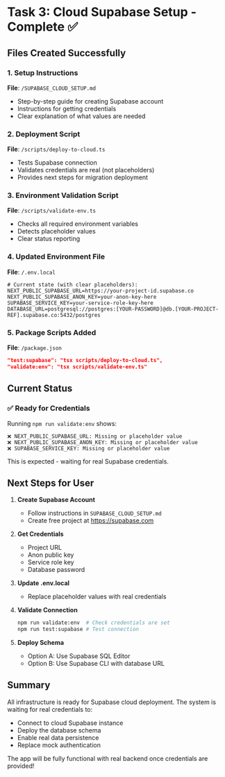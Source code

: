 # Task 3: Cloud Supabase Setup - Complete ✅

## Files Created Successfully

### 1. Setup Instructions
**File**: `/SUPABASE_CLOUD_SETUP.md`
- Step-by-step guide for creating Supabase account
- Instructions for getting credentials
- Clear explanation of what values are needed

### 2. Deployment Script
**File**: `/scripts/deploy-to-cloud.ts`
- Tests Supabase connection
- Validates credentials are real (not placeholders)
- Provides next steps for migration deployment

### 3. Environment Validation Script
**File**: `/scripts/validate-env.ts`
- Checks all required environment variables
- Detects placeholder values
- Clear status reporting

### 4. Updated Environment File
**File**: `/.env.local`
```env
# Current state (with clear placeholders):
NEXT_PUBLIC_SUPABASE_URL=https://your-project-id.supabase.co
NEXT_PUBLIC_SUPABASE_ANON_KEY=your-anon-key-here
SUPABASE_SERVICE_KEY=your-service-role-key-here
DATABASE_URL=postgresql://postgres:[YOUR-PASSWORD]@db.[YOUR-PROJECT-REF].supabase.co:5432/postgres
```

### 5. Package Scripts Added
**File**: `/package.json`
```json
"test:supabase": "tsx scripts/deploy-to-cloud.ts",
"validate:env": "tsx scripts/validate-env.ts"
```

## Current Status

### ✅ Ready for Credentials
Running `npm run validate:env` shows:
```
❌ NEXT_PUBLIC_SUPABASE_URL: Missing or placeholder value
❌ NEXT_PUBLIC_SUPABASE_ANON_KEY: Missing or placeholder value
❌ SUPABASE_SERVICE_KEY: Missing or placeholder value
```

This is expected - waiting for real Supabase credentials.

## Next Steps for User

1. **Create Supabase Account**
   - Follow instructions in `SUPABASE_CLOUD_SETUP.md`
   - Create free project at https://supabase.com

2. **Get Credentials**
   - Project URL
   - Anon public key
   - Service role key
   - Database password

3. **Update .env.local**
   - Replace placeholder values with real credentials

4. **Validate Connection**
   ```bash
   npm run validate:env  # Check credentials are set
   npm run test:supabase # Test connection
   ```

5. **Deploy Schema**
   - Option A: Use Supabase SQL Editor
   - Option B: Use Supabase CLI with database URL

## Summary

All infrastructure is ready for Supabase cloud deployment. The system is waiting for real credentials to:
- Connect to cloud Supabase instance
- Deploy the database schema
- Enable real data persistence
- Replace mock authentication

The app will be fully functional with real backend once credentials are provided!